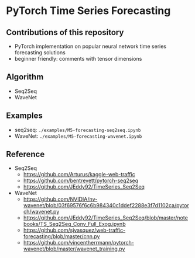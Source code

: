 # PyTorch Time Series Forecasting

## Contributions of this repository
- PyTorch implementation on popular neural network time series forecasting solutions
- beginner friendly: comments with tensor dimensions

## Algorithm
- Seq2Seq
- WaveNet

## Examples
- seq2seq: `./examples/M5-forecasting-seq2seq.ipynb`
- WaveNet: `./examples/M5-forecasting-wavenet.ipynb`

## Reference
- Seq2Seq
    - https://github.com/Arturus/kaggle-web-traffic
    - https://github.com/bentrevett/pytorch-seq2seq
    - https://github.com/JEddy92/TimeSeries_Seq2Seq
- WaveNet
    - https://github.com/NVIDIA/nv-wavenet/blob/03f69576f6c6b984340c1ddef2288e3f7d1102ca/pytorch/wavenet.py
    - https://github.com/JEddy92/TimeSeries_Seq2Seq/blob/master/notebooks/TS_Seq2Seq_Conv_Full_Exog.ipynb
    - https://github.com/sjvasquez/web-traffic-forecasting/blob/master/cnn.py
    - https://github.com/vincentherrmann/pytorch-wavenet/blob/master/wavenet_training.py